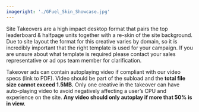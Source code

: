 ```yaml
---
imageright: './GFuel_Skin_Showcase.jpg'
---
```


Site Takeovers are a high impact desktop format that pairs the top leaderboard & halfpage units together with a re-skin of the site background. Due to site layout the format for this creative varies by domain, so it is incredibly important that the right template is used for your campaign. If you are unsure about what template is required please contact your sales representative or ad ops team member for clarification.

Takeover ads can contain autoplaying video if compliant with our video specs (link to PDF). Video should be part of the subload and the **total file size cannot exceed 1.5MB.** Only one creative in the takeover can have auto-playing video to avoid negatively affecting a user’s CPU and experience on the site. **Any video should only autoplay if more that 50% is in view.**
